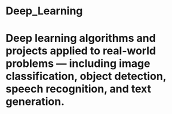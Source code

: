 # Deep_Learning
# Deep learning algorithms and projects applied to real-world problems — including image classification, object detection, speech recognition, and text generation.
